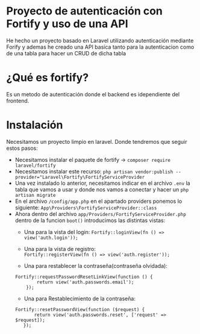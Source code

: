 # Proyecto de autenticación con Fortify y uso de una API

He hecho un proyecto basado en Laravel utilizando autenticación mediante Forify y ademas he creado una API basica tanto para la autenticacion como de una tabla para hacer un CRUD de dicha tabla

# ¿Qué es fortify?

Es un metodo de autenticación donde el backend es idependiente del frontend.

# Instalación

Necesitamos un proyecto limpio en laravel. Donde tendremos que seguir estos pasos:

* Necesitamos instalar el paquete de fortify -> ``composer require laravel/fortify``
* Necesitamos instalar este recurso: ``php artisan vendor:publish --provider="Laravel\Fortify\FortifyServiceProvider``
* Una vez instalado lo anterior, necesitamos indicar en el archivo ``.env`` la tabla que vamos a usar y donde nos vamos a conectar y hacer un ``php artisan migrate``
* En el archivo ``/config/app.php`` en el apartado providers ponemos lo siguiente: ``App\Providers\FortifyServiceProvider::class``
* Ahora dentro del archivo ``app/Providers/FortifyServiceProvider.php`` dentro de la funcion ``boot()`` introducimos las distintas vistas:
    - Una para la vista del login: 
    ``Fortify::loginView(fn () => view('auth.login'));``
    
    - Una para la vista de registro:   
    ``Fortify::registerView(fn () => view('auth.register'));``
    
    - Una para restablecer la contraseña(contraseña olvidada):
    ```
    Fortify::requestPasswordResetLinkView(function () {
            return view('auth.passwords.email');
        });
     ``` 
     - Una para Restablecimiento de la contraseña:
     ```
     Fortify::resetPasswordView(function ($request) {
            return view('auth.passwords.reset', ['request' => $request]);
        });
     ```
